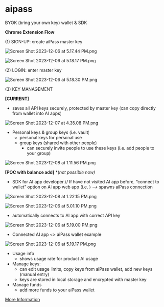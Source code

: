 # aipass

BYOK (bring your own key) wallet & SDK

**Chrome Extension Flow** 

(1) SIGN-UP: create aiPass master key

![Screen Shot 2023-12-06 at 5.17.44 PM.png](https://prod-files-secure.s3.us-west-2.amazonaws.com/3ffeda26-27fa-468d-8968-a1e7778bdf25/6033cf94-37ea-4ad0-82d9-5ac3714bfbc0/Screen_Shot_2023-12-06_at_5.17.44_PM.png)

![Screen Shot 2023-12-06 at 5.18.17 PM.png](https://prod-files-secure.s3.us-west-2.amazonaws.com/3ffeda26-27fa-468d-8968-a1e7778bdf25/8ed846ba-d42f-4944-bb9e-6a021238df3d/Screen_Shot_2023-12-06_at_5.18.17_PM.png)

(2) LOGIN: enter master key

![Screen Shot 2023-12-06 at 5.18.30 PM.png](https://prod-files-secure.s3.us-west-2.amazonaws.com/3ffeda26-27fa-468d-8968-a1e7778bdf25/1f8124fd-428e-4a26-ac1c-f9f3653b00a5/Screen_Shot_2023-12-06_at_5.18.30_PM.png)

(3) KEY MANAGEMENT

**[CURRENT]**

- saves all API keys securely, protected by master key (can copy directly from wallet into AI apps)

![Screen Shot 2023-12-07 at 4.35.08 PM.png](https://prod-files-secure.s3.us-west-2.amazonaws.com/3ffeda26-27fa-468d-8968-a1e7778bdf25/189cceaa-f861-4ba4-9387-52caf5bf1024/Screen_Shot_2023-12-07_at_4.35.08_PM.png)

- Personal keys & group keys (i.e. vault)
    - personal keys for personal use
    - group keys (shared with other people)
        - can securely invite people to use these keys (i.e. add people to your group)

![Screen Shot 2023-12-08 at 1.11.56 PM.png](https://prod-files-secure.s3.us-west-2.amazonaws.com/3ffeda26-27fa-468d-8968-a1e7778bdf25/6a6896af-b638-40cb-bd68-f28a393634c1/Screen_Shot_2023-12-08_at_1.11.56_PM.png)

**[POC with balance add]** *(*not possible now)*

- SDK for AI app developer // If have not visited AI app before, “connect to wallet” option on AI app web app (i.e. ) —> spawns aiPass connection

![Screen Shot 2023-12-08 at 1.22.15 PM.png](https://prod-files-secure.s3.us-west-2.amazonaws.com/3ffeda26-27fa-468d-8968-a1e7778bdf25/8cc1f4b7-83b7-4f45-9fb7-50319c06cb3b/Screen_Shot_2023-12-08_at_1.22.15_PM.png)

![Screen Shot 2023-12-06 at 5.01.10 PM.png](https://prod-files-secure.s3.us-west-2.amazonaws.com/3ffeda26-27fa-468d-8968-a1e7778bdf25/5f46871c-9d62-4ab4-8494-32276f26b70f/Screen_Shot_2023-12-06_at_5.01.10_PM.png)

- automatically connects to AI app with correct API key

![Screen Shot 2023-12-06 at 5.19.00 PM.png](https://prod-files-secure.s3.us-west-2.amazonaws.com/3ffeda26-27fa-468d-8968-a1e7778bdf25/6d6f3830-ce4e-45da-9576-4b95ef49c705/Screen_Shot_2023-12-06_at_5.19.00_PM.png)

- Connected AI app <> aiPass wallet example

![Screen Shot 2023-12-06 at 5.19.17 PM.png](https://prod-files-secure.s3.us-west-2.amazonaws.com/3ffeda26-27fa-468d-8968-a1e7778bdf25/ad8c4fc4-6364-4952-9119-0e816c8d5778/Screen_Shot_2023-12-06_at_5.19.17_PM.png)

- Usage info
    - shows usage rate for product AI usage
- Manage keys:
    - can edit usage limits, copy keys from aiPass wallet, add new keys (manual entry)
    - keys are stored in local storage and encrypted with master key
- Manage funds
    - add more funds to your aiPass wallet

[More Information](https://zenith-haze-1a9.notion.site/aiPass-046adff417e441a7923ddc460a533988?pvs=4)
